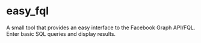 easy_fql
========

A small tool that provides an easy interface to the Facebook Graph API/FQL. Enter basic SQL queries and display results.

